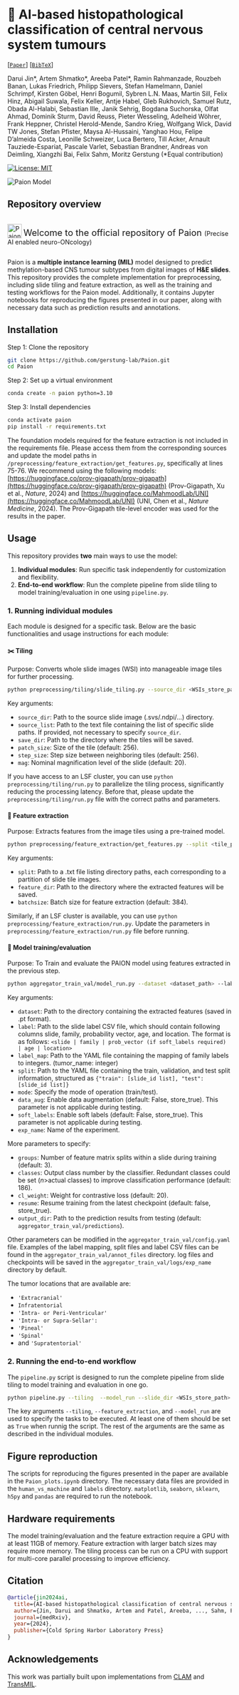 # 🧠 AI-based histopathological classification of central nervous system tumours

[[`Paper`]()] [[`BibTeX`](#Citation)]

Darui Jin*, Artem Shmatko*, Areeba Patel*, Ramin Rahmanzade, Rouzbeh Banan, Lukas Friedrich,  Philipp Sievers, Stefan Hamelmann, Daniel Schrimpf, Kirsten Göbel, Henri Bogumil, Sybren L.N. Maas,  Martin Sill, Felix Hinz, Abigail Suwala, Felix Keller, Antje Habel, Gleb Rukhovich, Samuel Rutz, Obada Al-Halabi, Sebastian Ille, Janik Sehrig, Bogdana Suchorska, Olfat Ahmad, Dominik Sturm, David Reuss, Pieter Wesseling, Adelheid Wöhrer, Frank Heppner, Christel Herold-Mende, Sandro Krieg, Wolfgang Wick, David TW Jones, Stefan Pfister, Maysa Al-Hussaini, Yanghao Hou, Felipe D’almeida Costa, Leonille Schweizer, Luca Bertero, Till Acker, Arnault Tauziede-Espariat, Pascale Varlet, Sebastian Brandner, Andreas von Deimling, Xiangzhi Bai, Felix Sahm, Moritz Gerstung (*Equal contribution)

[![License: MIT](https://img.shields.io/badge/License-MIT-yellow.svg)](https://opensource.org/licenses/MIT)

![Paion Model](img/workflow_icon.png)
## Repository overview
<!-- <img src="img/Paion-logo.png" alt="Paion Model" width="32" height="32" style="vertical-align: bottom;"/>
<span style="font-size:20px;"> Welcome to the official repository of Paion <span style="font-size:14px;">(Precise AI enabled neuro-ONcolgy)</span>!</span> <br><br> -->
<p style="display: inline-block; vertical-align: middle;">
    <img src="img/Paion-logo.png" alt="Paion Model" width="32" height="32" style="vertical-align: bottom;"/>
    <span style="font-size: 20px; vertical-align: middle;"> Welcome to the official repository of Paion 
        <span style="font-size: 14px;">(Precise AI enabled neuro-ONcology)</span>
    </span>
</p>

Paion is a **multiple instance learning (MIL)** model designed to predict methylation-based CNS tumour subtypes from digital images of **H&E slides**. 
This repository provides the complete implementation for preprocessing, including slide tiling and feature extraction, as well as the training and testing workflows for the Paion model. 
Additionally, it contains Jupyter notebooks for reproducing the figures presented in our paper, along with necessary data such as prediction results and annotations.

## Installation
Step 1: Clone the repository
```bash
git clone https://github.com/gerstung-lab/Paion.git
cd Paion
```

Step 2: Set up a virtual environment
```bash
conda create -n paion python=3.10
```

Step 3: Install dependencies
```bash
conda activate paion
pip install -r requirements.txt
```
The foundation models required for the feature extraction is not included in the requirements file. Please access them from the corresponding sources and update the model paths in `/preprocessing/feature_extraction/get_features.py`, specifically at lines 75-76. We recommend using the following models: [https://huggingface.co/prov-gigapath/prov-gigapath](https://huggingface.co/prov-gigapath/prov-gigapath) (Prov-Gigapath, Xu et al., *Nature*, 2024) and [https://huggingface.co/MahmoodLab/UNI](https://huggingface.co/MahmoodLab/UNI) (UNI, Chen et al., *Nature Medicine*, 2024). The Prov-Gigapath tile-level encoder was used for the results in the paper.

## Usage
This repository provides **two** main ways to use the model:
1. **Individual modules**: Run specific task independently for customization and flexibility.
2. **End-to-end workflow**: Run the complete pipeline from slide tiling to model training/evaluation in one using `pipeline.py`.

### 1. Running individual modules
Each module is designed for a specific task. Below are the basic functionalities and usage instructions for each module:

#### :scissors: Tiling
Purpose: Converts whole slide images (WSI) into manageable image tiles for further processing.
```bash
python preprocessing/tiling/slide_tiling.py --source_dir <WSIs_store_path> --source_list <slide_path_list.txt> --save_dir <tiles_path> --patch_size 256 --step_size 256 --mag 20
```
Key arguments:
- `source_dir`: Path to the source slide image (.svs/.ndpi/...) directory.
- `source_list`: Path to the text file containing the list of specific slide paths. If provided, not necessary to specify `source_dir`.
- `save_dir`: Path to the directory where the tiles will be saved.
- `patch_size`: Size of the tile (default: 256).
- `step_size`: Step size between neighboring tiles (default: 256).
- `mag`: Nominal magnification level of the slide (default: 20).

If you have access to an LSF cluster, you can use `python preprocessing/tiling/run.py` to parallelize the tiling process, significantly reducing the processing latency. Before that, please update the `preprocessing/tiling/run.py` file with the correct paths and parameters.

#### :wrench: Feature extraction
Purpose: Extracts features from the image tiles using a pre-trained model.
```bash
python preprocessing/feature_extraction/get_features.py --split <tile_path_list.txt> --feature_dir <features_path> --batchsize 384
```
Key arguments:
- `split`: Path to a .txt file listing directory paths, each corresponding to a partition of slide tile images.
- `feature_dir`: Path to the directory where the extracted features will be saved.
- `batchsize`: Batch size for feature extraction (default: 384).

Similarly, if an LSF cluster is available, you can use `python preprocessing/feature_extraction/run.py`. Update the parameters in `preprocessing/feature_extraction/run.py` file before running.

#### :robot: Model training/evaluation
Purpose: To Train and evaluate the PAION model using features extracted in the previous step.
```bash
python aggregator_train_val/model_run.py --dataset <dataset_path> --label <label.csv> --label_map <label_mapping.yaml> --split <split_file.yaml> --mode <train/test> --data_aug --soft_labels --exp_name <experiment_name> 
``` 
Key arguments:
- `dataset`: Path to the directory containing the extracted features (saved in .pt format).
- `label`: Path to the slide label CSV file, which should contain following columns slide, family, probability vector, age, and location. The format is as follows: `<slide | family | prob_vector (if soft_labels required) | age | location>`
- `label_map`: Path to the YAML file containing the mapping of family labels to integers. (tumor_name: integer)
- `split`: Path to the YAML file containing the train, validation, and test split information, structured as `{"train": [slide_id list], "test": [slide_id list]}`
- `mode`: Specify the mode of operation (train/test).
- `data_aug`: Enable data augmentation (default: False, store_true). This parameter is not applicable during testing.
- `soft_labels`: Enable soft labels (default: False, store_true). This parameter is not applicable during testing.
- `exp_name`: Name of the experiment.

More parameters to specify:
- `groups`: Number of feature matrix splits within a slide during training (default: 3).
- `classes`: Output class number by the classifier. Redundant classes could be set (*n*>actual classes) to improve classification performance (default: 186).
- `cl_weight`: Weight for contrastive loss (default: 20).
- `resume`: Resume training from the latest checkpoint (default: false, store_true).
- `output_dir`: Path to the prediction results from testing (default: `aggregator_train_val/predictions`).

Other parameters can be modified in the `aggregator_train_val/config.yaml` file.
Examples of the label mapping, split files and label CSV files can be found in the `aggregator_train_val/annot_files` directory. log files and checkpoints will be saved in the `aggregator_train_val/logs/exp_name` directory by default.

The tumor locations that are available are: 
- `'Extracranial'`
- `Infratentorial`
- `'Intra- or Peri-Ventricular'`
- `'Intra- or Supra-Sellar':`
- `'Pineal'`
- `'Spinal'`
- and `'Supratentorial'`

### 2. Running the end-to-end workflow
The `pipeline.py` script is designed to run the complete pipeline from slide tiling to model training and evaluation in one go.

```bash
python pipeline.py --tiling  --model_run --slide_dir <WSIs_store_path> --slide_list <slide_path_list.txt> --tile_savedir <tiles_path> --feature_extraction --batchsize 256 --feature_dir <features_path> --model_run --dataset <dataset_path> --label <label.csv> --label_map <label_mapping.yaml> --split <split_file.yaml> --mode <train/test> --data_aug --soft_labels --exp_name <experiment_name>
```

The key arguments `--tiling`, `--feature_extraction`, and `--model_run` are used to specify the tasks to be executed. At least one of them should be set as `True` when runnig the script. The rest of the arguments are the same as described in the individual modules.

## Figure reproduction
The scripts for reproducing the figures presented in the paper are available in the `Paion_plots.ipynb` directory. The necessary data files are provided in the `human_vs_machine` and `labels` directory. `matplotlib`, `seaborn`, `sklearn`, `h5py` and `pandas` are required to run the notebook.

## Hardware requirements
The model training/evaluation and the feature extraction require a GPU with at least 11GB of memory. Feature extraction with larger batch sizes may require more memory. The tiling process can be run on a CPU with support for multi-core parallel processing to improve efficiency.

## Citation
```bibtex
@article{jin2024ai,
  title={AI-based histopathological classification of central nervous system tumours},
  author={Jin, Darui and Shmatko, Artem and Patel, Areeba, ..., Sahm, Felix and Gerstung, Moritz},
  journal={medRxiv},
  year={2024},
  publisher={Cold Spring Harbor Laboratory Press}
}
```

## Acknowledgements
This work was partially built upon implementations from [CLAM](https://github.com/mahmoodlab/CLAM) and [TransMIL](https://github.com/szc19990412/TransMIL).







